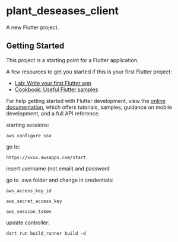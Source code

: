 # plant_deseases_client

A new Flutter project.

## Getting Started

This project is a starting point for a Flutter application.

A few resources to get you started if this is your first Flutter project:

- [Lab: Write your first Flutter app](https://docs.flutter.dev/get-started/codelab)
- [Cookbook: Useful Flutter samples](https://docs.flutter.dev/cookbook)

For help getting started with Flutter development, view the
[online documentation](https://docs.flutter.dev/), which offers tutorials,
samples, guidance on mobile development, and a full API reference.

starting sessions:

```
aws configure sso
```

go to: 

```
https://xxxx.awsapps.com/start
```

insert username (not email) and password

go to .aws folder and change in credentials:

```
aws_access_key_id
```
```
aws_secret_access_key
```
```
aws_session_token
```

update controller:
```
dart run build_runner build -d
```